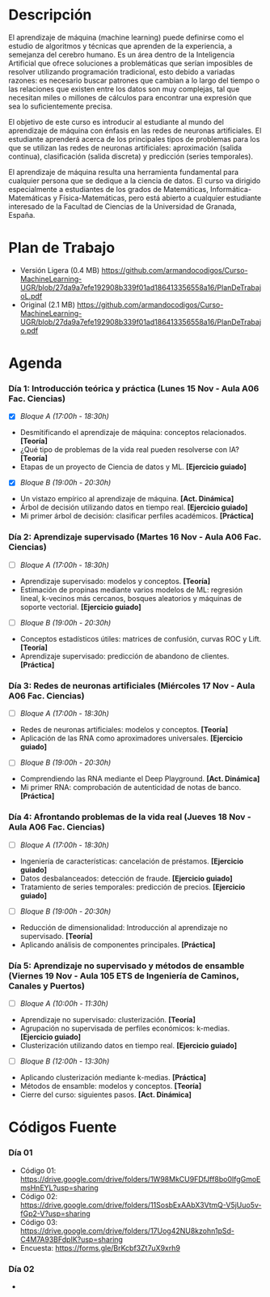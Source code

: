 # Descripción
El aprendizaje de máquina (machine learning) puede definirse como el estudio de algoritmos y técnicas que aprenden de la experiencia, a semejanza del cerebro humano. Es un área dentro de la Inteligencia Artificial que ofrece soluciones a problemáticas que serían imposibles de resolver utilizando programación tradicional, esto debido a variadas razones: es necesario buscar patrones que cambian a lo largo del tiempo o las relaciones que existen entre los datos son muy complejas, tal que necesitan miles o millones de cálculos para encontrar una expresión que sea lo suficientemente precisa.

El objetivo de este curso es introducir al estudiante al mundo del aprendizaje de máquina con énfasis en las redes de neuronas artificiales. El estudiante aprenderá acerca de los principales tipos de problemas para los que se utilizan las redes de neuronas artificiales: aproximación (salida continua), clasificación (salida discreta) y predicción (series temporales).

El aprendizaje de máquina resulta una herramienta fundamental para cualquier persona que se dedique a la ciencia de datos. El curso va dirigido especialmente a estudiantes de los grados de Matemáticas, Informática-Matemáticas y Física-Matemáticas, pero está abierto a cualquier estudiante interesado de la Facultad de Ciencias de la Universidad de Granada, España.

# Plan de Trabajo
- Versión Ligera (0.4 MB) https://github.com/armandocodigos/Curso-MachineLearning-UGR/blob/27da9a7efe192908b339f01ad186413356558a16/PlanDeTrabajoL.pdf
- Original (2.1 MB) https://github.com/armandocodigos/Curso-MachineLearning-UGR/blob/27da9a7efe192908b339f01ad186413356558a16/PlanDeTrabajo.pdf

# Agenda

### Día 1: Introducción teórica y práctica (Lunes 15 Nov - Aula A06 Fac. Ciencias)
- [x] *Bloque A (17:00h - 18:30h)*
- Desmitificando el aprendizaje de máquina: conceptos relacionados. **[Teoría]**
- ¿Qué tipo de problemas de la vida real pueden resolverse con IA? **[Teoría]**
- Etapas de un proyecto de Ciencia de datos y ML. **[Ejercicio guiado]**
- [x] *Bloque B (19:00h - 20:30h)*
- Un vistazo empírico al aprendizaje de máquina. **[Act. Dinámica]**
- Árbol de decisión utilizando datos en tiempo real. **[Ejercicio guiado]**
- Mi primer árbol de decisión: clasificar perfiles académicos. **[Práctica]**

### Día 2: Aprendizaje supervisado (Martes 16 Nov - Aula A06 Fac. Ciencias)
- [ ] *Bloque A (17:00h - 18:30h)*
- Aprendizaje supervisado: modelos y conceptos. **[Teoría]**
- Estimación de propinas mediante varios modelos de ML: regresión lineal, k-vecinos más cercanos, bosques aleatorios y máquinas de soporte vectorial. **[Ejercicio guiado]**
- [ ] *Bloque B (19:00h - 20:30h)*
- Conceptos estadísticos útiles: matrices de confusión, curvas ROC y Lift. **[Teoría]**
- Aprendizaje supervisado: predicción de abandono de clientes. **[Práctica]**

### Día 3: Redes de neuronas artificiales (Miércoles 17 Nov - Aula A06 Fac. Ciencias)
- [ ] *Bloque A (17:00h - 18:30h)*
- Redes de neuronas artificiales: modelos y conceptos. **[Teoría]**
- Aplicación de las RNA como aproximadores universales. **[Ejercicio guiado]**
- [ ] *Bloque B (19:00h - 20:30h)*
- Comprendiendo las RNA mediante el Deep Playground. **[Act. Dinámica]**
- Mi primer RNA: comprobación de autenticidad de notas de banco. **[Práctica]**

### Día 4: Afrontando problemas de la vida real (Jueves 18 Nov - Aula A06 Fac. Ciencias)
- [ ] *Bloque A (17:00h - 18:30h)*
- Ingeniería de características: cancelación de préstamos. **[Ejercicio guiado]**
- Datos desbalanceados: detección de fraude. **[Ejercicio guiado]**
- Tratamiento de series temporales: predicción de precios. **[Ejercicio guiado]**
- [ ] *Bloque B (19:00h - 20:30h)*
- Reducción de dimensionalidad: Introducción al aprendizaje no supervisado. **[Teoría]**
- Aplicando análisis de componentes principales. **[Práctica]**

### Día 5: Aprendizaje no supervisado y métodos de ensamble (Viernes 19 Nov - Aula 105 ETS de Ingeniería de Caminos, Canales y Puertos)
- [ ] *Bloque A (10:00h - 11:30h)*
- Aprendizaje no supervisado: clusterización. **[Teoría]**
- Agrupación no supervisada de perfiles económicos: k-medias. **[Ejercicio guiado]**
- Clusterización utilizando datos en tiempo real. **[Ejercicio guiado]**
- [ ] *Bloque B (12:00h - 13:30h)*
- Aplicando clusterización mediante k-medias. **[Práctica]**
- Métodos de ensamble: modelos y conceptos. **[Teoría]**
- Cierre del curso: siguientes pasos. **[Act. Dinámica]**

# Códigos Fuente

### Día 01
- Código 01: https://drive.google.com/drive/folders/1W98MkCU9FDfJff8bo0IfgGmoEmsHnEYL?usp=sharing
- Código 02: https://drive.google.com/drive/folders/11SosbExAAbX3VtmQ-V5jUuo5v-fGp2-V?usp=sharing
- Código 03: https://drive.google.com/drive/folders/17Uog42NU8kzohn1pSd-C4M7A93BFdpIK?usp=sharing
- Encuesta: https://forms.gle/BrKcbf3Zt7uX9xrh9

### Día 02
- 
